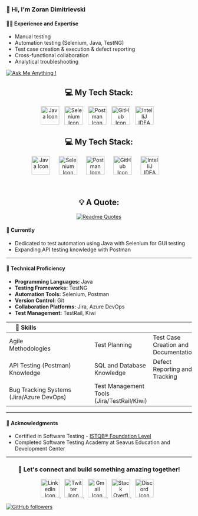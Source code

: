 ### 👋 Hi, I'm Zoran Dimitrievski

#### 👨‍💻 Experience and Expertise
- Manual testing
- Automation testing (Selenium, Java, TestNG)
- Test case creation & execution & defect reporting
- Cross-functional collaboration
- Analytical troubleshooting

[![Ask Me Anything !](https://img.shields.io/badge/Ask%20me-anything-1abc9c.svg)](https://www.linkedin.com/in/zoran-dimitrievski/) 


<div align="center">
  <div>
  <h2>💻 My Tech Stack:</h2>
  <a href="https://skillicons.dev" style="display: inline-block; margin-right: 10px;">
    <img src="https://skillicons.dev/icons?i=java" alt="Java Icon" width="50" height="50">
  </a>
  <a href="https://skillicons.dev" style="display: inline-block; margin-right: 10px;">
    <img src="https://skillicons.dev/icons?i=selenium" alt="Selenium Icon" width="50" height="50">
  </a>
  <a href="https://skillicons.dev" style="display: inline-block; margin-right: 10px;">
    <img src="https://skillicons.dev/icons?i=postman" alt="Postman Icon" width="50" height="50">
  </a>
  <a href="https://skillicons.dev" style="display: inline-block; margin-right: 10px;">
    <img src="https://skillicons.dev/icons?i=github" alt="GitHub Icon" width="50" height="50">
  </a>
  <a href="https://upload.wikimedia.org/wikipedia/commons/archive/9/9c/20200803071015%21IntelliJ_IDEA_Icon.svg" style="display: inline-block; margin-right: 10px;">
    <img src="https://static-00.iconduck.com/assets.00/intellij-idea-icon-1024x1014-qi27z6hu.png" alt="IntelliJ IDEA Icon" width="50" height="50">
  </a>
</div>

<div align="center">
  <div>
    <h2>💻 My Tech Stack:</h2>
    <a href="https://skillicons.dev" style="display: inline-block; margin-right: 20px;">
      <img src="https://skillicons.dev/icons?i=java" alt="Java Icon" width="50" height="50">
    </a>
    <a href="https://skillicons.dev" style="display: inline-block; margin-right: 20px;">
      <img src="https://skillicons.dev/icons?i=selenium" alt="Selenium Icon" width="50" height="50">
    </a>
    <a href="https://skillicons.dev" style="display: inline-block; margin-right: 20px;">
      <img src="https://skillicons.dev/icons?i=postman" alt="Postman Icon" width="50" height="50">
    </a>
    <a href="https://skillicons.dev" style="display: inline-block; margin-right: 20px;">
      <img src="https://skillicons.dev/icons?i=github" alt="GitHub Icon" width="50" height="50">
    </a>
    <a href="https://upload.wikimedia.org/wikipedia/commons/archive/9/9c/20200803071015%21IntelliJ_IDEA_Icon.svg" style="display: inline-block; margin-right: 20px;">
      <img src="https://static-00.iconduck.com/assets.00/intellij-idea-icon-1024x1014-qi27z6hu.png" alt="IntelliJ IDEA Icon" width="50" height="50">
    </a>
  </div>
</div>


  &nbsp;&nbsp;&nbsp;
  
 <h2>💡 A Quote:</h2> 
 
  [![Readme Quotes](https://quotes-github-readme.vercel.app/api?type=horizontal&theme=nord)](https://github.com/piyushsuthar/github-readme-quotes)


</div>


#### 🌱 Currently
- Dedicated to test automation using Java with Selenium for GUI testing
- Expanding API testing knowledge with Postman

---

#### 🚀 Technical Proficiency
- **Programming Languages:** Java
- **Testing Frameworks:** TestNG
- **Automation Tools:** Selenium, Postman
- **Version Control:** Git
- **Collaboration Platforms:** Jira, Azure DevOps
- **Test Management:** TestRail, Kiwi




| 💪 Skills                             |        |                   |
|---|---|---|
| Agile Methodologies                        | Test Planning | Test Case Creation and Documentation |
| API Testing (Postman) Knowledge                  | SQL and Database Knowledge      | Defect Reporting and Tracking     |
| Bug Tracking Systems (Jira/Azure DevOps)             | Test Management Tools (Jira/TestRail/Kiwi) |                   |


---

#### 🌟 Acknowledgments
- Certified in Software Testing - [ISTQB® Foundation Level](https://www.linkedin.com/in/zoran-dimitrievski/overlay/1704798304532/single-media-viewer/?profileId=ACoAAAjMw0YBSPXFwHTwCWwWb-FJEMGwBPu12vM)
- Completed Software Testing Academy at Seavus Education and Development Center

---

<div align="center">
  <h3>🤝 Let's connect and build something amazing together!</h3>
  <a href="https://www.linkedin.com/in/zoran-dimitrievski/" target="_blank" style="margin-right: 10px;">
    <img src="https://skillicons.dev/icons?i=linkedin" alt="LinkedIn Icon" width="50" height="50">
  </a>
  <a href="https://twitter.com/Z0ck0" target="_blank" style="margin-right: 10px;">
    <img src="https://skillicons.dev/icons?i=twitter" alt="Twitter Icon" width="50" height="50">
  </a>
  <a href="mailto:zzdimitrievski@gmail.com" target="_blank" style="margin-right: 10px;">
    <img src="https://skillicons.dev/icons?i=gmail" alt="Gmail Icon" width="50" height="50">
  </a>
  <a href="https://stackoverflow.com/users/21779746/zoran-dimitrievski" target="_blank" style="margin-right: 10px;">
    <img src="https://skillicons.dev/icons?i=stackoverflow" alt="Stack Overflow Icon" width="50" height="50">
  </a>
  <a href="https://discord.com/channels/@z0ck0_" target="_blank" style="margin-right: 10px;">
    <img src="https://skillicons.dev/icons?i=discord" alt="Discord Icon" width="50" height="50">
  </a>
</div>



[![GitHub followers](https://img.shields.io/github/followers/Z0ck0.svg?style=social&label=Follow&maxAge=2592000)](https://github.com/Z0ck0?tab=followers)
